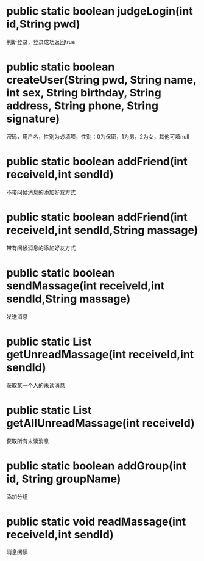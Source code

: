# public static boolean judgeLogin(int id,String pwd)
判断登录，登录成功返回true
# public static boolean createUser(String pwd, String name, int sex, String birthday, String address, String phone, String signature)
密码，用户名，性别为必填项，性别：0为保密，1为男，2为女，其他可填null
# public static boolean addFriend(int receiveId,int sendId)
不带问候消息的添加好友方式
# public static boolean addFriend(int receiveId,int sendId,String massage)
带有问候消息的添加好友方式
# public static boolean sendMassage(int receiveId,int sendId,String massage)
发送消息
# public static List getUnreadMassage(int receiveId,int sendId)
获取某一个人的未读消息
# public static List getAllUnreadMassage(int receiveId)
获取所有未读消息
# public static boolean addGroup(int id, String groupName)
添加分组
# public static void readMassage(int receiveId,int sendId)
消息阅读
